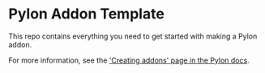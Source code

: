 # Pylon Addon Template

This repo contains everything you need to get started with making a Pylon addon.

For more information, see the [\'Creating addons\' page in the Pylon docs](https://pylonmc.github.io/creating-addons/getting-started/).
